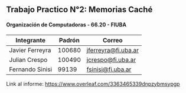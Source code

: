 ## Trabajo Practico N°2: Memorias Caché

#### Organización de Computadoras - 66.20 - FIUBA

| Integrante        | Padrón | Correo                 |
| ----------------- | ------ | ---------------------- |
| Javier Ferreyra   | 100680 | jferreyra@fi.uba.ar    |
| Julian Crespo     | 100490 | jcrespo@fi.uba.ar      |
| Fernando Sinisi   | 99139  | fsinisi@fi.uba.ar      |


Link al informe:
https://www.overleaf.com/3363465339dnpzybmsypgp
